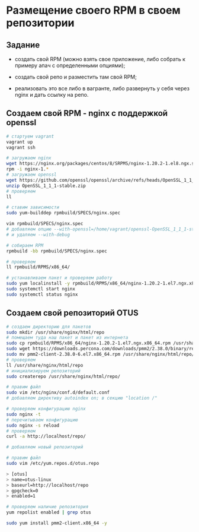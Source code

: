 # Размещение своего RPM в своем репозитории #
## Задание ##
* создать свой RPM (можно взять свое приложение, либо собрать к примеру апач с определенными опциями);

* создать свой репо и разместить там свой RPM;

* реализовать это все либо в вагранте, либо развернуть у себя через nginx и дать ссылку на репо.

## Создаем свой RPM - nginx с поддержкой openssl
```bash
# стартуем vagrant
vagrant up  
vagrant ssh

# загружаем nginx
wget https://nginx.org/packages/centos/8/SRPMS/nginx-1.20.2-1.el8.ngx.src.rpm  
rpm -i nginx-1.*
# загружаем openssl
wget https://github.com/openssl/openssl/archive/refs/heads/OpenSSL_1_1_1-stable.zip  
unzip OpenSSL_1_1_1-stable.zip
# проверяем
ll

# ставим зависимости
sudo yum-builddep rpmbuild/SPECS/nginx.spec

vim rpmbuild/SPECS/nginx.spec
# добавляем опцию --with-openssl=/home/vagrant/openssl-OpenSSL_1_1_1-stable в ./configure
# и удаляем --with-debug

# собираем RPM
rpmbuild -bb rpmbuild/SPECS/nginx.spec

# проверяем
ll rpmbuild/RPMS/x86_64/

# устанавливаем пакет и проверяем работу
sudo yum localinstall -y rpmbuild/RPMS/x86_64/nginx-1.20.2-1.el7.ngx.x86_64.rpm
sudo systemctl start nginx
sudo systemctl status nginx
```
## Создаем свой репозиторий OTUS
```bash
# создаем директорию для пакетов
sudo mkdir /usr/share/nginx/html/repo
# помещаем туда наш пакет и пакет из интернета
sudo cp rpmbuild/RPMS/x86_64/nginx-1.20.2-1.el7.ngx.x86_64.rpm /usr/share/nginx/html/repo/
sudo wget https://downloads.percona.com/downloads/pmm2/2.38.0/binary/redhat/7/x86_64/pmm2-client-2.38.0-6.el7.x86_64.rpm
sudo mv pmm2-client-2.38.0-6.el7.x86_64.rpm /usr/share/nginx/html/repo/
# проверяем
ll /usr/share/nginx/html/repo
# инициализируем репозиторий
sudo createrepo /usr/share/nginx/html/repo/

# правим файл
sudo vim /etc/nginx/conf.d/default.conf
# добавляем директиву autoindex on; в секцию "location /"

# проверяем конфигурацию nginx
sudo nginx -t
# перечитываем конфигурацию
sudo nginx -s reload
# проверяем
curl -a http://localhost/repo/

# добавляем новый репозиторий

# правим файл 
sudo vim /etc/yum.repos.d/otus.repo

> [otus]
> name=otus-linux
> baseurl=http://localhost/repo
> gpgcheck=0
> enabled=1

# проверяем наличие репозитория
yum repolist enabled | grep otus

sudo yum install pmm2-client.x86_64 -y
```